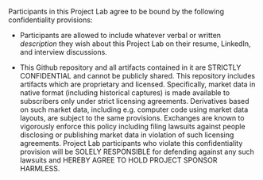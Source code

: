 Participants in this Project Lab agree to be bound by the following confidentiality provisions:

- Participants are allowed to include whatever verbal or written *description* they wish about this Project Lab on their
resume, LinkedIn, and interview discussions.

- This Github repository and all artifacts contained in it are STRICTLY CONFIDENTIAL and cannot be publicly shared.
This repository includes artifacts which are proprietary and licensed.  Specifically, market data in native format
(including historical captures) is made available to subscribers only under strict licensing agreements.  Derivatives
based on such market data, including e.g. computer code using market data layouts, are subject to the same provisions.
Exchanges are known to vigorously enforce this policy including filing lawsuits against people disclosing or publishing
market data in violation of such licensing agreements.  Project Lab participants who violate this confidentiality
provision will be SOLELY RESPONSIBLE for defending against any such lawsuits and HEREBY AGREE TO HOLD PROJECT SPONSOR
HARMLESS.